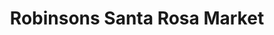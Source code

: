 ---
title: "Robinsons Santa Rosa Market"
url: /santa-rosa/robinsons-santa-rosa-market/
shop: mall
---